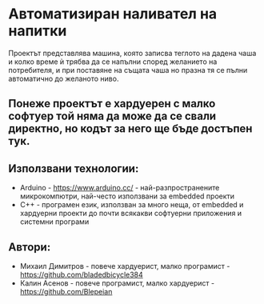 # Автоматизиран наливател на напитки

Проектът представлява машина, която записва теглото на дадена чаша и колко време ѝ трябва да се напълни според желанието на потребителя, и при поставяне на същата чаша но празна тя се пълни автоматично до желаното ниво.

## Понеже проектът е хардуерен с малко софтуер той няма да може да се свали директно, но кодът за него ще бъде достъпен тук.

## Използвани технологии:
* Arduino - https://www.arduino.cc/ - най-разпространените микрокомпютри, най-често използвани за embedded проекти
* C++ - програмен език, използван за много неща, от embedded и хардуерни проекти до почти всякакви софтуерни приложения и системни програми

## Автори:
* Михаил Димитров -  повече хардуерист, малко програмист - https://github.com/bladedbicycle384
* Калин Асенов - повече програмист, малко хардуерист - https://github.com/Blepeian
